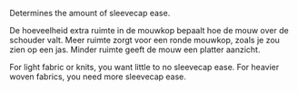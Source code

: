 
Determines the amount of sleevecap ease.

<Note>

De hoeveelheid extra ruimte in de mouwkop bepaalt hoe de mouw over de schouder valt. Meer ruimte zorgt voor een ronde mouwkop, zoals je zou zien op een jas. Minder ruimte geeft de mouw een platter aanzicht.

For light fabric or knits, you want little to no sleevecap ease. For heavier woven fabrics, you need more sleevecap ease.

</Note>